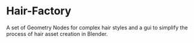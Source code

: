 # Hair-Factory
A set of Geometry Nodes for complex hair styles and a gui to simplify the process of hair asset creation in Blender.


